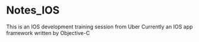 # Notes_IOS
This is an IOS development training session from Uber
Currently an IOS app framework written by Objective-C
